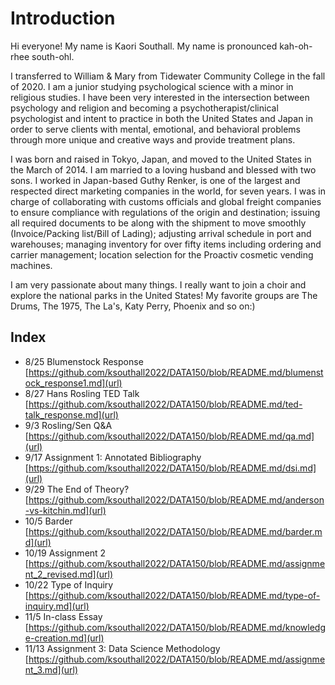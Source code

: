 # Introduction

Hi everyone! My name is Kaori Southall. My name is pronounced kah-oh-rhee south-ohl.

I transferred to William & Mary from Tidewater Community College in the fall of 2020. I am a junior studying psychological science with a minor in religious studies. I have been very interested in the intersection between psychology and religion and becoming a psychotherapist/clinical psychologist and intent to practice in both the United States and Japan in order to serve clients with mental, emotional, and behavioral problems through more unique and creative ways and provide treatment plans.

I was born and raised in Tokyo, Japan, and moved to the United States in the March of 2014. I am married to a loving husband and blessed with two sons. I worked in Japan-based Guthy Renker, is one of the largest and respected direct marketing companies in the world, for seven years. I was in charge of collaborating with customs officials and global freight companies to ensure compliance with regulations of the origin and destination; issuing all required documents to be along with the shipment to move smoothly (Invoice/Packing list/Bill of Lading); adjusting arrival schedule in port and warehouses; managing inventory for over fifty items including ordering and carrier management; location selection for the Proactiv cosmetic vending machines.

I am very passionate about many things. I really want to join a choir and explore the national parks in the United States! My favorite groups are The Drums, The 1975, The La's, Katy Perry, Phoenix and so on:)

## Index

- 8/25 Blumenstock Response [https://github.com/ksouthall2022/DATA150/blob/README.md/blumenstock_response1.md](url)
- 8/27 Hans Rosling TED Talk [https://github.com/ksouthall2022/DATA150/blob/README.md/ted-talk_response.md](url)
- 9/3 Rosling/Sen Q&A [https://github.com/ksouthall2022/DATA150/blob/README.md/qa.md](url)
- 9/17 Assignment 1: Annotated Bibliography [https://github.com/ksouthall2022/DATA150/blob/README.md/dsi.md](url)
- 9/29 The End of Theory? [https://github.com/ksouthall2022/DATA150/blob/README.md/anderson-vs-kitchin.md](url)
- 10/5 Barder [https://github.com/ksouthall2022/DATA150/blob/README.md/barder.md](url)
- 10/19 Assignment 2 [https://github.com/ksouthall2022/DATA150/blob/README.md/assignment_2_revised.md](url)
- 10/22 Type of Inquiry [https://github.com/ksouthall2022/DATA150/blob/README.md/type-of-inquiry.md](url)
- 11/5 In-class Essay [https://github.com/ksouthall2022/DATA150/blob/README.md/knowledge-creation.md](url) 
- 11/13 Assignment 3: Data Science Methodology [https://github.com/ksouthall2022/DATA150/blob/README.md/assignment_3.md](url)
